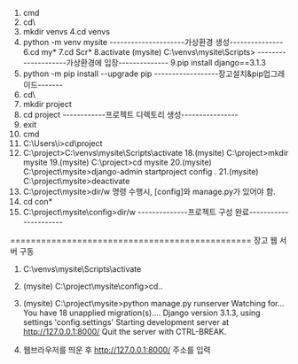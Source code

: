 1. cmd
2. cd\
3. mkdir venvs
4.cd venvs
5. python -m venv mysite
---------------------가상환경 생성---------------
6.cd my*
7.cd Scr*
8.activate
(mysite) C:\venvs\mysite\Scripts>
--------------------가상환경에 입장--------------
9.pip install django==3.1.3
10. python -m pip install --upgrade pip
------------------장고설치&pip업그레이드-------
11. cd\
12. mkdir project
13. cd project
------------프로젝트 디렉토리 생성----------------
14. exit
15. cmd
16. C:\Users\i>cd\project
17. C:\project>C:\venvs\mysite\Scripts\activate
18.(mysite) C:\project>mkdir mysite
19.(mysite) C:\project>cd mysite
20.(mysite) C:\project\mysite>django-admin startproject config .
21.(mysite) C:\project\mysite>deactivate
22. C:\project\mysite>dir/w 명령 수행시, [config]와 manage.py가 있어야 함.
23. cd con*
24. C:\project\mysite\config>dir/w
--------------프로젝트 구성 완료----------------------

===============================================
장고 웹 서버 구동
1. C:\venvs\mysite\Scripts\activate
2. (mysite) C:\project\mysite\config>cd..
3. (mysite) C:\project\mysite>python manage.py runserver
Watching for...
You have 18 unapplied migration(s)....
Django version 3.1.3, using settings 'config.settings'
Starting development server at http://127.0.0.1:8000/
Quit the server with CTRL-BREAK.


4. 웹브라우저를 띄운 후 
http://127.0.0.1:8000/ 주소를 입력